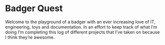 # Badger Quest

Welcome to the playground of a badger with an ever increasing love of IT, engineering, toys and documentation. In an effort to keep track of what I’m doing I’m completing this log of different projects that I’ve taken on because I think they’re awesome.
